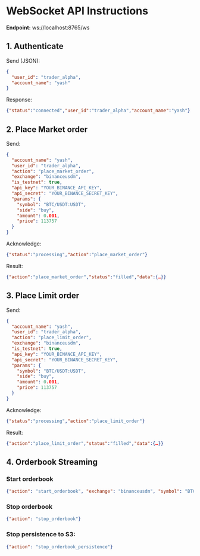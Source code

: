 # WebSocket API Instructions

**Endpoint:** ws://localhost:8765/ws

## 1. Authenticate
Send (JSON):
```json
{
  "user_id": "trader_alpha",
  "account_name": "yash"
}
```

Response:
```json
{"status":"connected","user_id":"trader_alpha","account_name":"yash"}
```


## 2. Place Market order

Send:
```json
{
  "account_name": "yash",
  "user_id": "trader_alpha",
  "action": "place_market_order",
  "exchange": "binanceusdm",
  "is_testnet": true,
  "api_key": "YOUR_BINANCE_API_KEY",
  "api_secret": "YOUR_BINANCE_SECRET_KEY",
  "params": {
    "symbol": "BTC/USDT:USDT",
    "side": "buy",
    "amount": 0.001,
    "price": 113757
  }
}
```

Acknowledge:
```json
{"status":"processing","action":"place_market_order"}
```

Result:
```json
{"action":"place_market_order","status":"filled","data":{…}}
```

## 3. Place Limit order

Send:
```json
{
  "account_name": "yash",
  "user_id": "trader_alpha",
  "action": "place_limit_order",
  "exchange": "binanceusdm",
  "is_testnet": true,
  "api_key": "YOUR_BINANCE_API_KEY",
  "api_secret": "YOUR_BINANCE_SECRET_KEY",
  "params": {
    "symbol": "BTC/USDT:USDT",
    "side": "buy",
    "amount": 0.001,
    "price": 113757
  }
}
```

Acknowledge:
```json
{"status":"processing","action":"place_limit_order"}
```

Result:
```json
{"action":"place_limit_order","status":"filled","data":{…}}
```

## 4. Orderbook Streaming

### Start orderbook
```json
{"action": "start_orderbook", "exchange": "binanceusdm", "symbol": "BTC/USDT"}
```

### Stop orderbook
```json
{"action": "stop_orderbook"}
```

### Stop persistence to S3:
```json
{"action": "stop_orderbook_persistence"}
```





